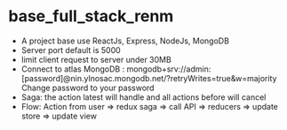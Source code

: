 # base_full_stack_renm
* A project base use ReactJs, Express, NodeJs, MongoDB
* Server port default is 5000
* limit client request to server under 30MB
* Connect to atlas MongoDB : mongodb+srv://admin:[password]@nin.ylnosac.mongodb.net/?retryWrites=true&w=majority
  Change password to your password
* Saga: the action latest will handle and all actions before will cancel
* Flow:
  Action from user => redux saga => call API => reducers => update store => update view
